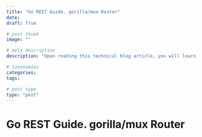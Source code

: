 ```yaml
---
title: "Go REST Guide. gorilla/mux Router"
date: 
draft: True

# post thumb
image: ""

# meta description
description: "Upon reading this technical blog article, you will learn how to build a Golang REST API using the gorilla/mux router. You will explore the features of gorilla/mux, such as routing requests to specific handler functions and using subrouters for better organization. The article also covers the concept of middleware and its role in adding behaviors to API endpoints. By the end of the article, you will have a clear understanding of how to leverage gorilla/mux to create efficient and modular REST APIs in Go."

# taxonomies
categories:
tags:

# post type
type: "post"
---
```


# Go REST Guide. gorilla/mux Router
